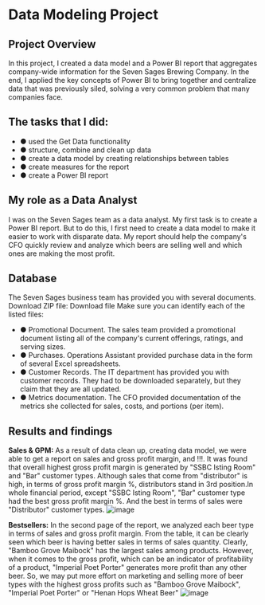 # Data Modeling Project

## Project Overview
In this project, I created a data model and a Power BI report that aggregates company-wide information for the Seven Sages Brewing Company. 
In the end, I applied the key concepts of Power BI to bring together and centralize data that was previously siled, solving a very common problem that many companies face.

## The tasks that I did:
- ● used the Get Data functionality
- ● structure, combine and clean up data
- ● create a data model by creating relationships between tables
- ● create measures for the report
- ● create a Power BI report

## My role as a Data Analyst
I was on the Seven Sages team as a data analyst. My first task is to create a Power BI report. But to do this, I first need to create a data model to make it easier to work with disparate data. 
My report should help the company's CFO quickly review and analyze which beers are selling well and which ones are making the most profit.

## Database
The Seven Sages business team has provided you with several documents. Download ZIP file: Download file
Make sure you can identify each of the listed files:
- ● Promotional Document. The sales team provided a promotional document listing all of the company's current offerings, ratings, and serving sizes.
- ● Purchases. Operations Assistant provided purchase data in the form of several Excel spreadsheets.
- ● Customer Records. The IT department has provided you with customer records. They had to be downloaded separately, but they claim that they are all updated.
- ● Metrics documentation. The CFO provided documentation of the metrics she collected for sales, costs, and portions (per item).

## Results and findings 
**Sales & GPM:**
As a result of data clean up, creating data model, we were able to get a report on sales and gross profit margin, and !!!. 
It was found that overall highest gross profit margin is generated by "SSBC Isting Room" and "Bar" customer types. Although sales that come from "distributor" is high, in terms of gross profit margin %, distributors stand in 3rd position.In whole financial period, except "SSBC Isting Room", "Bar" customer type had the best gross profit margin %. And the best in terms of sales were "Distributor" customer types.
![image](https://github.com/Dzhoniq/data-analytics-portfolio/assets/64640862/fc8256ad-53c5-4b25-b3e9-b6d9d4a70b29)

**Bestsellers:** 
In the second page of the report, we analyzed each beer type in terms of sales and gross profit margin. From the table, it can be clearly seen which beer is having better sales in terms of sales quantity. Clearly, "Bamboo Grove Maibock" has the largest sales among products. However, when it comes to the gross profit, which can be an indicator of profitability of a product,
"Imperial Poet Porter" generates more profit than any other beer. So, we may put more effort on marketing and selling more of beer types with the highest gross profits such as "Bamboo Grove Maibock", "Imperial Poet Porter" or "Henan Hops Wheat Beer"
![image](https://github.com/Dzhoniq/data-analytics-portfolio/assets/64640862/109cc032-869c-4a8b-9ac8-958e2b1e90c2)

